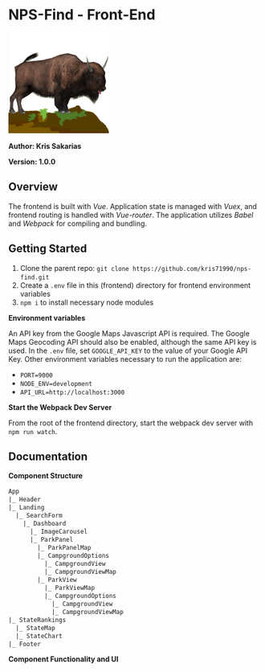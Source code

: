 # NPS-Find - Front-End

<img src="./src/utils/bison.png" alt="NPS-Find-logo" width="200"/>

**Author: Kris Sakarias**

**Version: 1.0.0**

## Overview

The frontend is built with *Vue*. Application state is managed with *Vuex*, and frontend routing is handled with *Vue-router*. The application utilizes *Babel* and *Webpack* for compiling and bundling. 

## Getting Started

1. Clone the parent repo: `git clone https://github.com/kris71990/nps-find.git`
2. Create a `.env` file in this (frontend) directory for frontend environment variables
3. `npm i` to install necessary node modules

**Environment variables**

An API key from the Google Maps Javascript API is required. The Google Maps Geocoding API should also be enabled, although the same API key is used. In the `.env` file, set `GOOGLE_API_KEY` to the value of your Google API Key. Other environment variables necessary to run the application are:

- `PORT=9000`
- `NODE_ENV=development`
- `API_URL=http://localhost:3000`

**Start the Webpack Dev Server**

From the root of the frontend directory, start the webpack dev server with `npm run watch`.


## Documentation

**Component Structure**

```
App
|_ Header
|_ Landing
  |_ SearchForm
    |_ Dashboard
      |_ ImageCarousel
      |_ ParkPanel
        |_ ParkPanelMap
        |_ CampgroundOptions
          |_ CampgroundView
          |_ CampgroundViewMap
        |_ ParkView
          |_ ParkViewMap
          |_ CampgroundOptions
            |_ CampgroundView
            |_ CampgroundViewMap
|_ StateRankings
  |_ StateMap
  |_ StateChart
|_ Footer
```


**Component Functionality and UI**